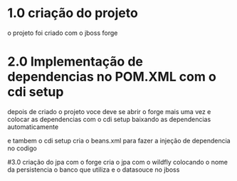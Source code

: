 # 1.0 criação do projeto 
 o projeto foi criado com o jboss forge 
 
# 2.0 Implementação de dependencias no POM.XML com o cdi setup 
depois de criado o projeto voce deve se abrir o forge mais uma vez e colocar as dependencias com o cdi setup baixando as dependencias automaticamente  

e tambem o cdi setup cria o beans.xml  para fazer a injeção de dependencia no codigo
 
#3.0 criação do jpa 
com o forge cria o jpa com o wildfly colocando o nome da persistencia o banco que utiliza e o datasouce no jboss 